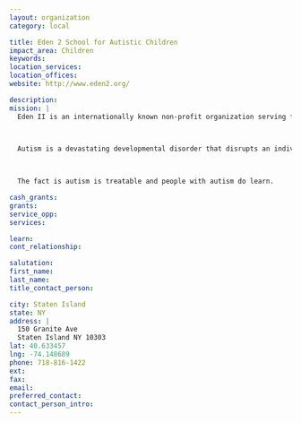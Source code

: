 ```yaml
---
layout: organization
category: local

title: Eden 2 School for Autistic Children
impact_area: Children
keywords: 
location_services: 
location_offices: 
website: http://www.eden2.org/

description: 
mission: |
  Eden II is an internationally known non-profit organization serving families living with autism throughout their lives. Services include school programs for youth, adult day and vocational programs, group homes, extensive family support, and community outreach.

  

  Autism is a devastating developmental disorder that disrupts an individual’s ability to communicate and relate to those around them. The incidence of autism continues to increase at an alarming rate. Today, one child in every 100 born has some form of the disorder. For families of people with autism, Eden II’s programs are a lifeline and a source of hope. Many call it a place of miracles.

  

  The fact is autism is treatable and people with autism do learn.

cash_grants: 
grants: 
service_opp: 
services: 

learn: 
cont_relationship: 

salutation: 
first_name: 
last_name: 
title_contact_person: 

city: Staten Island
state: NY
address: |
  150 Granite Ave  
  Staten Island NY 10303
lat: 40.633457
lng: -74.148689
phone: 718-816-1422
ext: 
fax: 
email: 
preferred_contact: 
contact_person_intro: 
---
```


